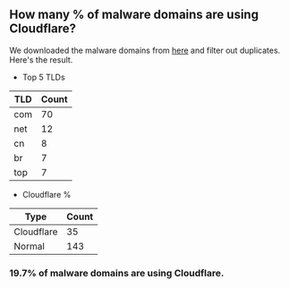 ## How many % of malware domains are using Cloudflare?


We downloaded the malware domains from [here](https://urlhaus.abuse.ch) and filter out duplicates.
Here's the result.


[//]: # (start replacement)


- Top 5 TLDs

| TLD | Count |
| --- | --- |
| com | 70 |
| net | 12 |
| cn | 8 |
| br | 7 |
| top | 7 |


- Cloudflare %

| Type | Count |
| --- | --- |
| Cloudflare | 35 |
| Normal | 143 |


### 19.7% of malware domains are using Cloudflare.